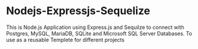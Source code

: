 # Nodejs-Expressjs-Sequelize
This is Node.js Application using Express.js and Sequilze to connect with Postgres, MySQL, MariaDB, SQLite and Microsoft SQL Server Databases. To use as a reusable Templete for different projects
